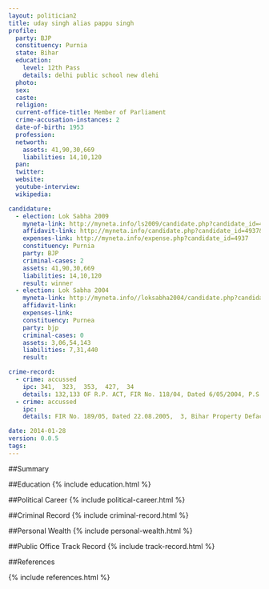 ```yaml
---
layout: politician2
title: uday singh alias pappu singh
profile: 
  party: BJP
  constituency: Purnia
  state: Bihar
  education: 
    level: 12th Pass
    details: delhi public school new dlehi
  photo: 
  sex: 
  caste: 
  religion: 
  current-office-title: Member of Parliament
  crime-accusation-instances: 2
  date-of-birth: 1953
  profession: 
  networth: 
    assets: 41,90,30,669
    liabilities: 14,10,120
  pan: 
  twitter: 
  website: 
  youtube-interview: 
  wikipedia: 

candidature: 
  - election: Lok Sabha 2009
    myneta-link: http://myneta.info/ls2009/candidate.php?candidate_id=4937
    affidavit-link: http://myneta.info/candidate.php?candidate_id=4937&scan=original
    expenses-link: http://myneta.info/expense.php?candidate_id=4937
    constituency: Purnia 
    party: BJP
    criminal-cases: 2
    assets: 41,90,30,669
    liabilities: 14,10,120
    result: winner 
  - election: Lok Sabha 2004
    myneta-link: http://myneta.info//loksabha2004/candidate.php?candidate_id=778
    affidavit-link: 
    expenses-link: 
    constituency: Purnea 
    party: bjp
    criminal-cases: 0
    assets: 3,06,54,143
    liabilities: 7,31,440
    result:  

crime-record: 
  - crime: accussed
    ipc: 341,  323,  353,  427,  34
    details: 132,133 OF R.P. ACT, FIR No. 118/04, Dated 6/05/2004, P.S. Khazanchal Dist. Purnea 
  - crime: accussed
    ipc: 
    details: FIR No. 189/05, Dated 22.08.2005,  3, Bihar Property Defacement and Prevention Act. 

date: 2014-01-28
version: 0.0.5
tags: 
---
```

##Summary


##Education
{% include education.html %}


##Political Career
{% include political-career.html %}


##Criminal Record
{% include criminal-record.html %}


##Personal Wealth
{% include personal-wealth.html %}


##Public Office Track Record
{% include track-record.html %}


##References


{% include references.html %}
